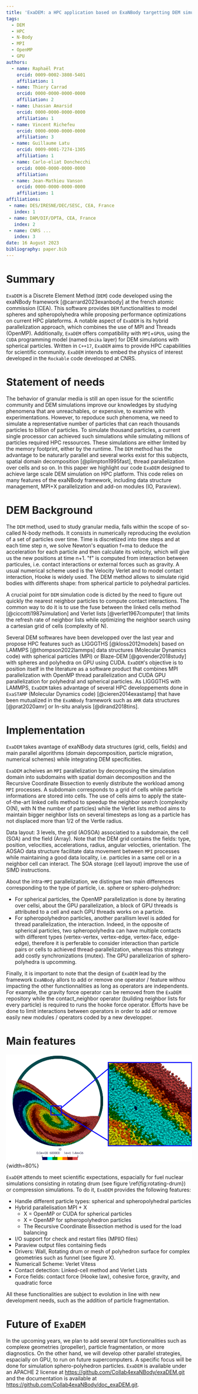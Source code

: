 ```yaml
---
title: 'ExaDEM: a HPC application based on ExaNBody targetting DEM simulations with polyhedron particles'
tags:
  - DEM
  - HPC
  - N-Body
  - MPI
  - OpenMP
  - GPU
authors:
  - name: Raphaël Prat
    orcid: 0009-0002-3808-5401
    affiliation: 1
  - name: Thiery Carrad
    orcid: 0000-0000-0000-0000
    affiliation: 2
  - name: Lhassan Amarsid
    orcid: 0000-0000-0000-0000
    affiliation: 1
  - name: Vincent Richefeu
    orcid: 0000-0000-0000-0000
    affiliation: 3
  - name: Guillaume Latu
    orcid: 0009-0001-7274-1305
    affiliation: 1
  - name: Carlo-eliat Donchecchi
    orcid: 0000-0000-0000-0000
    affiliation:
  - name: Jean-Mathieu Vanson
    orcid: 0000-0000-0000-0000
    affiliation: 1
affiliations:
 - name: DES/IRESNE/DEC/SESC, CEA, France
   index: 1
 - name: DAM/DIF/DPTA, CEA, France
   index: 2
 - name: CNRS ...
   index: 3
date: 16 August 2023
bibliography: paper.bib
---
```


# Summary 

`ExaDEM` is a Discrete Element Method (`DEM`) code developed using the exaNBody framework [@carrard2023exanbody] at the french atomic commission (CEA). This software provides `DEM` functionalities to model spheres and spheropolyhedra while proposing performance optimizations on current HPC plateforms. A notable aspect of `ExaDEM` is its hybrid parallelization approach, which combines the use of MPI and Threads (OpenMP). Additionally, `ExaDEM` offers compatibility with `MPI`+`GPU`s, using the `CUDA` programming model (named `Onika` layer) for DEM simulations with spherical particles. Written in `C++17`, `ExaDEM` aims to provide HPC capabilities for scientific community. `ExaDEM` intends to embed the physics of interest developed in the `Rockable` code develooped at CNRS.  


# Statement of needs

The behavior of granular media is still an open issue for the scientific community and DEM simulations improve our knowledges by studying phenomena that are unreachables, or expensive, to examine with experimentations. However, to repoduce such phenomena, we need to simulate a representative number of particles that can reach thousands particles to billion of particles. To simulate thousand particles, a current single processor can achieved such simulations while simulating millions of particles required HPC ressources. These simulations are either limited by the memory footprint, either by the runtime. The `DEM` method has the advantage to be naturarly parallel and several works exist for this subjects, spatial domain decomposition [@plimpton1995fast], thread parallelization over cells and so on. In this paper we highlight our code `ExaDEM` designed to achieve large scale DEM simulation on HPC platform. This code relies on many features of the exaNBody framework, including data structure management, MPI+X parallelization and add-on modules (IO, Paraview).

# DEM Background

The `DEM` method, used to study granular media, falls within the scope of so-called N-body methods. It consists in numerically reproducing the evolution of a set of particles over time. Time is discretized into time steps and at each time step n, we solve Newton's equation f=ma to deduce the acceleration for each particle and then calculate its velocity, which will give us the new positions at time n+1. "f" is computed from interaction between particules, i.e. contact interactions or external forces such as gravity. A usual numerical scheme used is the Velocity Verlet and to model contact interaction, Hooke is widely used. The DEM method allows to simulate rigid bodies with differents shape: from spherical particle to polyhedral particles. 

A crucial point for `DEM` simulation code is dicted by the need to figure out quickly the nearest neighbor particles to compute contact interactions. The common way to do it is to use the fuse between the linked cells method [@ciccotti1987simulation] and Verlet lists [@verlet1967computer] that limits the refresh rate of neighbor lists while optimizing the neighbor search using a cartesian grid of cells (complexity of N).   

Several DEM softwares have been developped over the last year and propose HPC features such as LIGGGTHS [@kloss2012models] based on LAMMPS [@thompson2022lammps] data structures (Molecular Dynamics code) with spherical particles (MPI) or Blaze-DEM [@govender2018study] with spheres and polyhedra on GPU using CUDA. `ExaDEM`'s objective is to position itself in the literature as a software product that combines MPI parallelization with OpenMP thread parallelization and CUDA GPU parallelization for polyhedral and spherical particles. As LIGGGTHS with LAMMPS, `ExaDEM` takes advantage of several HPC developpements done in `ExaSTAMP` (Molecular Dynamics code) [@cieren2014exastamp] that have been mutualized in the `ExaNBody` framework such as `AMR` data structures [@prat2020amr] or In-situ analysis [@dirand2018tins].

# Implementation

`ExaDEM` takes avantage of exaNBody data structures (grid, cells, fields) and main parallel algorithms (domain depcomposition, particle migration, numerical schemes) while integrating DEM specificities.  

`ExaDEM` acheives an `MPI` parallelization by decomposing the simulation domain into subdomains with spatial domain decomposition and the Recursive Coordinate Bissection to evenly distribute the workload among `MPI` processes. A subdomain corresponds to a grid of cells while particle informations are stored into cells. The use of cells aims to apply the state-of-the-art linked cells method to speedup the neighbor search (complexity O(N), with N the number of particles) while the Verlet lists method aims to maintain bigger neighbor lists on several timesteps as long as a particle has not displaced more than 1/2 of the Vertle radius. 

Data layout: 3 levels, the grid (AOSOA) associatied to a subdomain, the cell (SOA) and the field (Array). Note that the DEM grid contains the fields: type, position, velocities, accelerations, radius, angular velocties, orientation. The AOSAO data structure facilitate data movement between `MPI` processes while maintaining a good data locality, i.e. particles in a same cell or in a neighbor cell can interact. The SOA storage (cell layout) improve the use of SIMD instructions. 

About the intra-`MPI` parallelization, we distingue two main differences corresponding to the type of particle, i.e. sphere or sphero-polyhedron: 

- For spherical particles, the OpenMP parallelization is done by iterating over cellsi, about the GPU parallelization, a block of GPU threads is attributed to a cell and each GPU threads works on a particle. 
- For spheropolyhedron particles, another parallism level is added for thread parallelization, the interaction. Indeed, in the opposite of spherical particles, two spheropolyhedra can have multiple contacts with different types (vertex-vertex, vertex-edge, vertex-face, edge-edge), therefore it is perferable to consider interaction than particle pairs or cells to achieved thread-parallelization, whereas this strategy add costly synchronizations (mutex). The GPU parallelizarion of sphero-polyhedra is upcomming.

Finally, it is important to note that the design of `ExaDEM` lead by the framework `ExaNBody` allors to add or remove one operator / feature withou impacting the other functionnalities as long as operators are independents. For example, the gravity force operator can be removed from the `ExaDEM` repository while the contact_neighbor operator (building neighbor lists for every particle) is required to runs the hooke force operator. Efforts have be done to limit interactions between operators in order to add or remove easily new modules / operators coded by a new developper. 

# Main features

![Simulation of 500 thousands octahedra in a rotating drum running on 128 mpi processes with 8 OpenMP threads per mpi process. \label{fig:rotating-drum}](./rotating-drum.png "test"){width=80%}

`ExaDEM` attends to meet scientific expectations, espacially for fuel nuclear simulations consisting in rotating drum (see figure \ref{fig:rotating-drum}) or compression simulations. To do it, `ExaDEM` provides the following features:

- Handle different particle types: spherical and spheropolyhedral particles
- Hybrid parallelisation MPI + X
	- X = OpenMP or CUDA for spherical particles
	- X = OpenMP for spheropolyhedron particles
	- The Recursive Coordinate Bissection method is used for the load balancing
- I/O support for check and restart files (MPIIO files)
- Paraview output files containing fieds
- Drivers: Wall, Rotating drum or mesh of polyhedron surface for complex geometries such as funnel (see figure X).
- Numericall Scheme: Verlet Vitess
- Contact detection: Linked-cell method and Verlet Lists
- Force fields: contact force (Hooke law), cohesive force, gravity, and quadratic force

All these functionalities are subject to evolution in line with new development needs, such as the addition of particle fragmentation.

# Future of `ExaDEM`

In the upcoming years, we plan to add several `DEM` functionnalities such as complexe geometries (propeller), particle fragmentation, or more diagnostics. On the other hand, we will develop other parallel strategies, espacially on GPU, to run on future supercomputers. A specific focus will be done for simulation sphero-polyhedron particles. `ExaDEM` is available under an APACHE 2 license at https://github.com/Collab4exaNBody/exaDEM.git and the documentation is available at https://github.com/Collab4exaNBody/doc_exaDEM.git.
